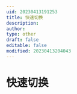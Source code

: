 ```yaml
---
uid: 20230413191253
title: 快速切换
description: 
author: 
type: other
draft: false
editable: false
modified: 20230413204043
---
```


# 快速切换